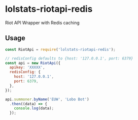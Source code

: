 # lolstats-riotapi-redis

Riot API Wrapper with Redis caching

## Usage

```javascript
const RiotApi = require('lolstats-riotapi-redis');

// redisConfig defaults to {host: '127.0.0.1', port: 6379}
const api = new RiotApi({
  apikey: 'XXXXX',
  redisConfig: {
    host: '127.0.0.1',
    port: 6379,
  },
});

api.summoner.byName('EUW', 'Lobo Bot')
  .then((data) => {
    console.log(data);
  });
```
